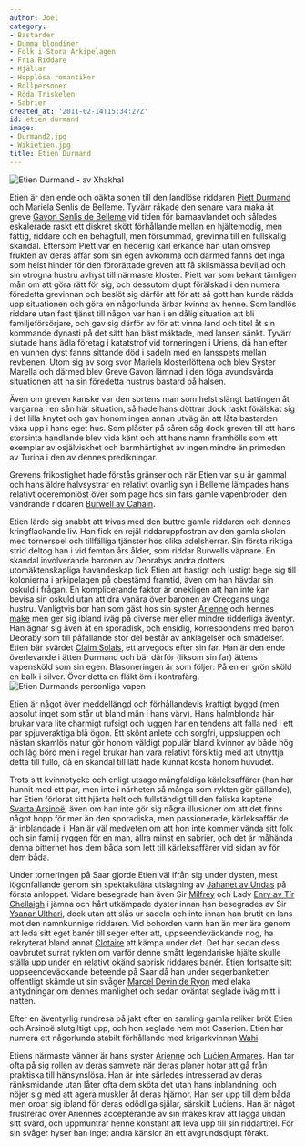 ```yaml
---
author: Joel
category:
- Bastarder
- Dumma blondiner
- Folk i Stora Arkipelagen
- Fria Riddare
- Hjältar
- Hopplösa romantiker
- Rollpersoner
- Röda Triskelen
- Sabrier
created_at: '2011-02-14T15:34:27Z'
id: etien durmand
image:
- Durmand2.jpg
- Wikietien.jpg
title: Etien Durmand
---
```

![Etien Durmand - av Xhakhal]

Etien är den ende och oäkta sonen till den landlöse riddaren [Piett Durmand] och Mariela Senlis de Belleme. Tyvärr råkade den senare vara maka åt greve [Gavon Senlis de Belleme] vid tiden för barnaavlandet och således eskalerade raskt ett diskret skött förhållande mellan en hjältemodig, men fattig, riddare och en behagfull, men försummad, grevinna till en fullskalig skandal. Eftersom Piett var en hederlig karl erkände han utan omsvep frukten av deras affär som sin egen avkomma och därmed fanns det inga som helst hinder för den förorättade greven att få skilsmässa beviljad och sin otrogna hustru avhyst till närmaste kloster.
Piett var som bekant tämligen mån om att göra rätt för sig, och dessutom djupt förälskad i den numera föredetta grevinnan och beslöt sig därför att för att så gott han kunde rädda upp situationen och göra en någorlunda ärbar kvinna av henne. Som landlös riddare utan fast tjänst till någon var han i en dålig situation att bli familjeförsörjare, och gav sig därför av för att vinna land och titel åt sin kommande dynasti på det sätt han bäst mäktade, med lansen sänkt. Tyvärr slutade hans ädla företag i katatstrof vid torneringen i Uriens, då han efter en vunnen dyst fanns sittande död i sadeln med en lansspets mellan revbenen. Utom sig av sorg svor Mariela klosterlöftena och blev Syster Marella och därmed blev Greve Gavon lämnad i den föga avundsvärda situationen att ha sin föredetta hustrus bastard på halsen.

Även om greven kanske var den sortens man som helst slängt battingen åt vargarna i en sån här situation, så hade hans döttrar dock raskt förälskat sig i det lilla knytet och gav honom ingen annan utväg än att låta bastarden växa upp i hans eget hus. Som plåster på såren såg dock greven till att hans storsinta handlande blev vida känt och att hans namn framhölls som ett exemplar av osjälviskhet och barmhärtighet av ingen mindre än primoden av Turina i den av dennes predikningar.

Grevens frikostighet hade förstås gränser och när Etien var sju år gammal och hans äldre halvsystrar en relativt ovanlig syn i Belleme lämpades hans relativt oceremoniöst över som page hos sin fars gamle vapenbroder, den vandrande riddaren [Burwell av Cahain].

Etien lärde sig snabbt att trivas med den buttre gamle riddaren och dennes kringflackande liv. Han fick en rejäl riddaruppfostran av den gamla skolan med tornerspel och tillfälliga tjänster hos olika adelsherrar. Sin första riktiga strid deltog han i vid femton års ålder, som riddar Burwells väpnare.
En skandal involverande baronen av Deorabys andra dotters utomäktenskapliga havandeskap fick Etien att hastigt och lustigt bege sig till kolonierna i arkipelagen på obestämd framtid, även om han hävdar sin oskuld i frågan. En komplicerande faktor är onekligen att han inte kan bevisa sin oskuld utan att dra vanära över baronen av Crecgans unga hustru. Vanligtvis bor han som gäst hos sin syster [Arienne] och hennes [make] men ger sig ibland iväg på diverse mer eller mindre ridderliga äventyr. Han ägnar sig även åt en sporadisk, och ensidig, korrespondens med baron Deoraby som till påfallande stor del består av anklagelser och smädelser.
Etien bär svärdet [Claim Solais], ett arvegods efter sin far. Han är den ende överlevande i ätten Durmand och bär därför (liksom sin far) ättens vapensköld som sin egen. Blasoneringen är som följer: På en en grön sköld en balk i silver. Över detta en fläkt örn i kontrafärg. ![Etien Durmands personliga vapen]

Etien är något över meddellängd och förhållandevis kraftigt byggd (men absolut inget som står ut bland män i hans värv). Hans halmblonda hår brukar vara lite charmigt rufsigt och luggen har en tendens att falla ned i ett par spjuveraktiga blå ögon. Ett skönt anlete och sorgfri, uppsluppen och nästan skamlös natur gör honom väldigt populär bland kvinnor av både hög och låg börd men i regel brukar han vara relativt försiktig med att utnyttja detta till fullo, då en skandal till lätt hade kunnat kosta honom huvudet.

Trots sitt kvinnotycke och enligt utsago mångfaldiga kärleksaffärer (han har hunnit med ett par, men inte i närheten så många som rykten gör gällande), har Etien förlorat sitt hjärta helt och fullständigt till den faliska kaptene [Svarta Arsinoë], även om han inte gör sig några illusioner om att det finns något hopp för mer än den sporadiska, men passionerade, kärleksaffär de är inblandade i. Han är väl medveten om att hon inte kommer vända sitt folk och sin familj ryggen för en man, allra minst en sabrier, och det är måhända denna bitterhet hos dem båda som lett till kärleksaffärer vid sidan av för dem båda.

Under torneringen på Saar gjorde Etien väl ifrån sig under dysten, mest iögonfallande genom sin spektakulära utslagning av [Jahanet av Undas] på första anloppet. Vidare besegrade han även Sir [Milfrey] och Lady [Enry av Tír Chellaigh] i jämna och hårt utkämpade dyster innan han besegrades av Sir [Ysanar Ulthari], dock utan att slås ur sadeln och inte innan han brutit en lans mot den namnkunnige riddaren.
Vid bohorden vann han än mer ära genom att leda sitt eget banér till seger efter att, uppseendeväckande nog, ha rekryterat bland annat [Clotaire] att kämpa under det. Det har sedan dess oavbrutet surrat rykten om varför denne smått legendariske hjälte skulle ställa upp under en relativt okänd sabrisk riddares banér.
Etien fortsatte sitt uppseendeväckande beteende på Saar då han under segerbanketten offentligt skämde ut sin svåger [Marcel Devin de Ryon][make] med elaka antydningar om dennes manlighet och sedan oväntat seglade iväg mitt i natten.

Efter en äventyrlig rundresa på jakt efter en samling gamla reliker bröt Etien och Arsinoë slutgiltigt upp, och hon seglade hem mot Caserion. Etien har numera ett någorlunda stabilt förhållande med krigarkvinnan [Wahi].

Etiens närmaste vänner är hans syster [Arienne] och [Luċien Armares]. Han tar ofta på sig rollen av deras samvete när deras planer hotar att gå från praktiska till hänsynslösa. Han är inte särledes intresserad av deras ränksmidande utan låter ofta dem sköta det utan hans inblandning, och nöjer sig med att agera muskler åt deras hjärnor. Han ser upp till dem båda men oroar sig ibland för deras odödliga själar, särskilt Luċiens. Han är något frustrerad över Ariennes accepterande av sin makes krav att lägga undan sitt svärd, och uppmuntrar henne konstant att leva upp till sin riddartitel. För sin svåger hyser han inget andra känslor än ett avgrundsdjupt förakt.

  [Etien Durmand - av Xhakhal]: Wikietien.jpg "Etien Durmand - av Xhakhal"
  [Piett Durmand]: Piett_Durmand
  [Gavon Senlis de Belleme]: Gavon_Senlis_de_Belleme
  [Burwell av Cahain]: Burwell_av_Cahain
  [Arienne]: Arienne_Senlis_Devin_de_Ryon
  [make]: Marcel_Devin_de_Ryon
  [Claim Solais]: Claim_Solais
  [Etien Durmands personliga vapen]: Durmand2.jpg "Etien Durmands personliga vapen"
  [Svarta Arsinoë]: Svarta_Arsinoë
  [Jahanet av Undas]: Jahanet_av_Undas
  [Milfrey]: Milfrey
  [Enry av Tír Chellaigh]: Enry_av_Tír_Chellaigh
  [Ysanar Ulthari]: Ysanar_Ulthari
  [Clotaire]: Clotaire
  [Wahi]: Wahi
  [Luċien Armares]: Luċien_Armares